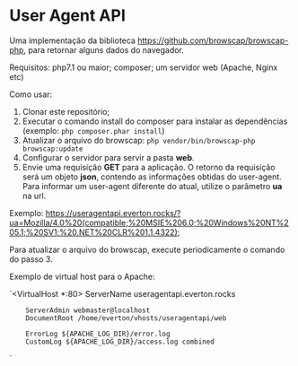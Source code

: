 # User Agent API 

Uma implementação da biblioteca https://github.com/browscap/browscap-php, para retornar alguns dados do navegador.

Requisitos:
php7.1 ou maior;
composer;
um servidor web (Apache, Nginx etc)

Como usar:

1) Clonar este repositório;
2) Executar o comando install do composer para instalar as dependências (exemplo: `php composer.phar install`)
3) Atualizar o arquivo do browscap: `php vendor/bin/browscap-php browscap:update`
4) Configurar o servidor para servir a pasta **web**.
5) Envie uma requisição **GET** para a aplicação. O retorno da requisição será um objeto **json**, contendo as informações obtidas do user-agent. Para informar um user-agent diferente do atual, utilize o parâmetro **ua** na url.

Exemplo: https://useragentapi.everton.rocks/?ua=Mozilla/4.0%20(compatible;%20MSIE%206.0;%20Windows%20NT%205.1;%20SV1;%20.NET%20CLR%201.1.4322);

Para atualizar o arquivo do browscap, execute periodicamente o comando do passo 3.

Exemplo de virtual host para o Apache:

`<VirtualHost *:80>
        ServerName useragentapi.everton.rocks

        ServerAdmin webmaster@localhost
        DocumentRoot /home/everton/vhosts/useragentapi/web

        ErrorLog ${APACHE_LOG_DIR}/error.log
        CustomLog ${APACHE_LOG_DIR}/access.log combined

</VirtualHost>`
